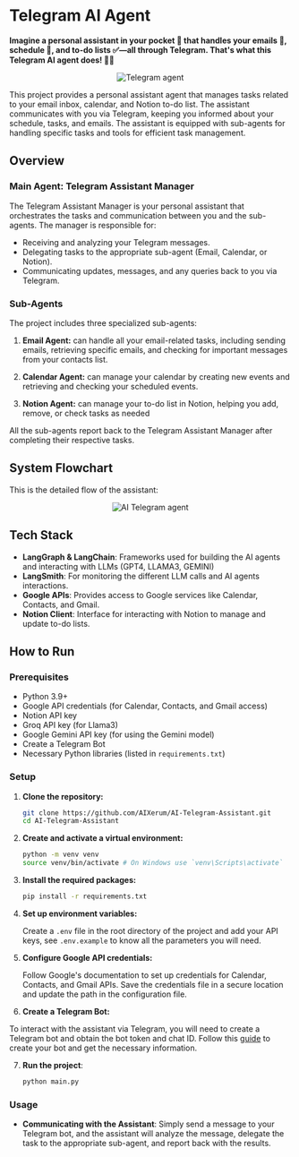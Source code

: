 # Telegram AI Agent

**Imagine a personal assistant in your pocket 📱 that handles your emails 📧, schedule 📅, and to-do lists ✅—all through Telegram. That's what this Telegram AI agent does! 🤖✨**

<p align="center">
  <img src="https://github.com/user-attachments/assets/1ccf688b-ad96-495b-9ba8-0dc8dee9773b" alt="Telegram agent">
</p>

This project provides a personal assistant agent that manages tasks related to your email inbox, calendar, and Notion to-do list. The assistant communicates with you via Telegram, keeping you informed about your schedule, tasks, and emails. The assistant is equipped with sub-agents for handling specific tasks and tools for efficient task management.

## Overview

### Main Agent: Telegram Assistant Manager

The Telegram Assistant Manager is your personal assistant that orchestrates the tasks and communication between you and the sub-agents. The manager is responsible for:

- Receiving and analyzing your Telegram messages.
- Delegating tasks to the appropriate sub-agent (Email, Calendar, or Notion).
- Communicating updates, messages, and any queries back to you via Telegram.

### Sub-Agents

The project includes three specialized sub-agents:

1. **Email Agent:** can handle all your email-related tasks, including sending emails, retrieving specific emails, and checking for important messages from your contacts list.

2. **Calendar Agent:** can manage your calendar by creating new events and retrieving and checking your scheduled events.

3. **Notion Agent:** can manage your to-do list in Notion, helping you add, remove, or check tasks as needed

All the sub-agents report back to the Telegram Assistant Manager after completing their respective tasks.

## System Flowchart

This is the detailed flow of the assistant:

<p align="center">
  <img src="https://github.com/user-attachments/assets/c38f1e65-05ca-4ed5-97da-283983348a63" alt="AI Telegram agent">
</p>

## Tech Stack

- **LangGraph & LangChain**: Frameworks used for building the AI agents and interacting with LLMs (GPT4, LLAMA3, GEMINI)
- **LangSmith**: For monitoring the different LLM calls and AI agents interactions.
- **Google APIs**: Provides access to Google services like Calendar, Contacts, and Gmail.
- **Notion Client**: Interface for interacting with Notion to manage and update to-do lists.

## How to Run

### Prerequisites

- Python 3.9+
- Google API credentials (for Calendar, Contacts, and Gmail access)
- Notion API key
- Groq API key (for Llama3)
- Google Gemini API key (for using the Gemini model)
- Create a Telegram Bot
- Necessary Python libraries (listed in `requirements.txt`)

### Setup

1. **Clone the repository:**

   ```sh
   git clone https://github.com/AIXerum/AI-Telegram-Assistant.git
   cd AI-Telegram-Assistant
   ```

2. **Create and activate a virtual environment:**

   ```sh
   python -m venv venv
   source venv/bin/activate # On Windows use `venv\Scripts\activate`
   ```

3. **Install the required packages:**

   ```sh
   pip install -r requirements.txt
   ```

4. **Set up environment variables:**

   Create a `.env` file in the root directory of the project and add your API keys, see `.env.example` to know all the parameters you will need.

5. **Configure Google API credentials:**

   Follow Google's documentation to set up credentials for Calendar, Contacts, and Gmail APIs. Save the credentials file in a secure location and update the path in the configuration file.

6. **Create a Telegram Bot:**

To interact with the assistant via Telegram, you will need to create a Telegram bot and obtain the bot token and chat ID. Follow this [guide](https://www.youtube.com/watch?v=ozQfKhdNjJU) to create your bot and get the necessary information.

7. **Run the project**:

   ```bash
   python main.py
   ```

### Usage

- **Communicating with the Assistant**: Simply send a message to your Telegram bot, and the assistant will analyze the message, delegate the task to the appropriate sub-agent, and report back with the results.
